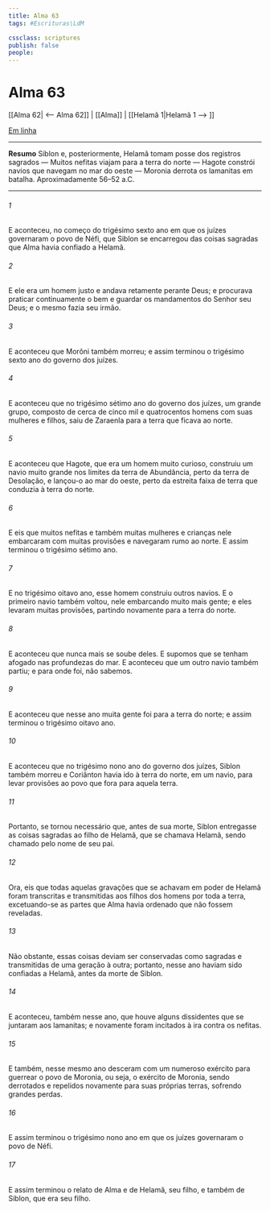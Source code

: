 ```yaml
---
title: Alma 63
tags: #Escrituras\LdM

cssclass: scriptures
publish: false
people:
---
```


# Alma 63
[[Alma 62| <-- Alma 62]] | [[Alma]] | [[Helamã 1|Helamã 1 --> ]]

[Em linha](https://churchofjesuschrist.org/study/scriptures/bofm/alma/63?lang=por)

---
__Resumo__
Siblon e, posteriormente, Helamã tomam posse dos registros sagrados — Muitos nefitas viajam para a terra do norte — Hagote constrói navios que navegam no mar do oeste — Moronia derrota os lamanitas em batalha. Aproximadamente 56–52 a.C.

---
###### 1 
E aconteceu, no começo do trigésimo sexto ano em que os juízes governaram o povo de Néfi, que Siblon se encarregou das coisas sagradas que Alma havia confiado a Helamã.

###### 2 
E ele era um homem justo e andava retamente perante Deus; e procurava praticar continuamente o bem e guardar os mandamentos do Senhor seu Deus; e o mesmo fazia seu irmão.

###### 3 
E aconteceu que Morôni também morreu; e assim terminou o trigésimo sexto ano do governo dos juízes.

###### 4 
E aconteceu que no trigésimo sétimo ano do governo dos juízes, um grande grupo, composto de cerca de cinco mil e quatrocentos homens com suas mulheres e filhos, saiu de Zaraenla para a terra que ficava ao norte.

###### 5 
E aconteceu que Hagote, que era um homem muito curioso, construiu um navio muito grande nos limites da terra de Abundância, perto da terra de Desolação, e lançou-o ao mar do oeste, perto da estreita faixa de terra que conduzia à terra do norte.

###### 6 
E eis que muitos nefitas e também muitas mulheres e crianças nele embarcaram com muitas provisões e navegaram rumo ao norte. E assim terminou o trigésimo sétimo ano.

###### 7 
E no trigésimo oitavo ano, esse homem construiu outros navios. E o primeiro navio também voltou, nele embarcando muito mais gente; e eles levaram muitas provisões, partindo novamente para a terra do norte.

###### 8 
E aconteceu que nunca mais se soube deles. E supomos que se tenham afogado nas profundezas do mar. E aconteceu que um outro navio também partiu; e para onde foi, não sabemos.

###### 9 
E aconteceu que nesse ano muita gente foi para a terra do norte; e assim terminou o trigésimo oitavo ano.

###### 10 
E aconteceu que no trigésimo nono ano do governo dos juízes, Siblon também morreu e Coriânton havia ido à terra do norte, em um navio, para levar provisões ao povo que fora para aquela terra.

###### 11 
Portanto, se tornou necessário que, antes de sua morte, Siblon entregasse as coisas sagradas ao filho de Helamã, que se chamava Helamã, sendo chamado pelo nome de seu pai.

###### 12 
Ora, eis que todas aquelas gravações que se achavam em poder de Helamã foram transcritas e transmitidas aos filhos dos homens por toda a terra, excetuando-se as partes que Alma havia ordenado que não fossem reveladas.

###### 13 
Não obstante, essas coisas deviam ser conservadas como sagradas e transmitidas de uma geração à outra; portanto, nesse ano haviam sido confiadas a Helamã, antes da morte de Siblon.

###### 14 
E aconteceu, também nesse ano, que houve alguns dissidentes que se juntaram aos lamanitas; e novamente foram incitados à ira contra os nefitas.

###### 15 
E também, nesse mesmo ano desceram com um numeroso exército para guerrear o povo de Moronia, ou seja, o exército de Moronia, sendo derrotados e repelidos novamente para suas próprias terras, sofrendo grandes perdas.

###### 16 
E assim terminou o trigésimo nono ano em que os juízes governaram o povo de Néfi.

###### 17 
E assim terminou o relato de Alma e de Helamã, seu filho, e também de Siblon, que era seu filho.

